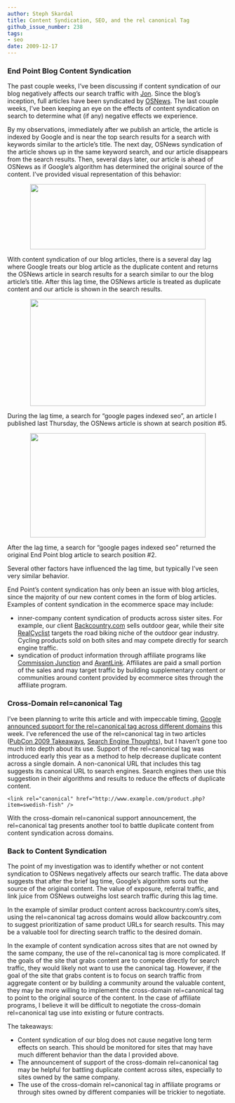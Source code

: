 ```yaml
---
author: Steph Skardal
title: Content Syndication, SEO, and the rel canonical Tag
github_issue_number: 238
tags:
- seo
date: 2009-12-17
---
```


### End Point Blog Content Syndication

The past couple weeks, I’ve been discussing if content syndication of our blog negatively affects our search traffic with [Jon](/team/jon-jensen). Since the blog’s inception, full articles have been syndicated by [OSNews](http://www.osnews.com/). The last couple weeks, I’ve been keeping an eye on the effects of content syndication on search to determine what (if any) negative effects we experience.

By my observations, immediately after we publish an article, the article is indexed by Google and is near the top search results for a search with keywords similar to the article’s title. The next day, OSNews syndication of the article shows up in the same keyword search, and our article disappears from the search results. Then, several days later, our article is ahead of OSNews as if Google’s algorithm has determined the original source of the content. I’ve provided visual representation of this behavior:

<a href="http://3.bp.blogspot.com/_wWmWqyCEKEs/SyrLDr2gVsI/AAAAAAAAC1U/qCiICz4Dk6U/s1600-h/contentsyndication.png" onblur="try {parent.deselectBloggerImageGracefully();} catch(e) {}"><img alt="" border="0" id="BLOGGER_PHOTO_ID_5416364766037825218" src="/blog/2009/12/content-syndication-seo-rel-canonical/image-0.png" style="margin: 0px auto 10px; display: block; text-align: center; cursor: pointer; width: 400px; height: 149px;"/></a>

With content syndication of our blog articles, there is a several day lag where Google treats our blog article as the duplicate content and returns the OSNews article in search results for a search similar to our the blog article’s title. After this lag time, the OSNews article is treated as duplicate content and our article is shown in the search results.

<a href="http://4.bp.blogspot.com/_wWmWqyCEKEs/SyrLCz9MRnI/AAAAAAAAC1E/aKcg77ZqpPg/s1600-h/example1.png" onblur="try {parent.deselectBloggerImageGracefully();} catch(e) {}"><img alt="" border="0" id="BLOGGER_PHOTO_ID_5416364751033484914" src="/blog/2009/12/content-syndication-seo-rel-canonical/image-0.png" style="margin: 0px auto 10px; display: block; text-align: center; cursor: pointer; width: 400px; height: 244px;"/></a>

During the lag time, a search for “google pages indexed seo”, an article I published last Thursday, the OSNews article is shown at search position #5.

<a href="http://3.bp.blogspot.com/_wWmWqyCEKEs/SyrLDcTVJxI/AAAAAAAAC1M/cwtg7yjTgy8/s1600-h/example2.png" onblur="try {parent.deselectBloggerImageGracefully();} catch(e) {}"><img alt="" border="0" id="BLOGGER_PHOTO_ID_5416364761863759634" src="/blog/2009/12/content-syndication-seo-rel-canonical/image-0.png" style="margin: 0px auto 10px; display: block; text-align: center; cursor: pointer; width: 400px; height: 238px;"/></a>

After the lag time, a search for “google pages indexed seo” returned the original End Point blog article to search position #2.

Several other factors have influenced the lag time, but typically I’ve seen very similar behavior.

End Point’s content syndication has only been an issue with blog articles, since the majority of our new content comes in the form of blog articles. Examples of content syndication in the ecommerce space may include:

- inner-company content syndication of products across sister sites. For example, our client [Backcountry.com](http://www.backcountry.com/) sells outdoor gear, while their site [RealCyclist](http://www.realcyclist.com/) targets the road biking niche of the outdoor gear industry. Cycling products sold on both sites and may compete directly for search engine traffic.
- syndication of product information through affiliate programs like [Commission Junction](http://www.cj.com/) and [AvantLink](http://www.avantlink.com/). Affiliates are paid a small portion of the sales and may target traffic by building supplementary content or communities around content provided by ecommerce sites through the affiliate program.

### Cross-Domain rel=canonical Tag

I’ve been planning to write this article and with impeccable timing, [Google announced support for the rel=canonical tag across different domains](https://webmasters.googleblog.com/2009/12/handling-legitimate-cross-domain.html) this week. I’ve referenced the use of the rel=canonical tag in two articles ([PubCon 2009 Takeaways](/blog/2009/11/pubcon-vegas-7-takeaway-nuggets), [Search Engine Thoughts](/blog/2009/02/search-engine-optimization-thoughts)), but I haven’t gone too much into depth about its use. Support of the rel=canonical tag was introduced early this year as a method to help decrease duplicate content across a single domain. A non-canonical URL that includes this tag suggests its canonical URL to search engines. Search engines then use this suggestion in their algorithms and results to reduce the effects of duplicate content.

```nohighlight
<link rel="canonical" href="http://www.example.com/product.php?item=swedish-fish" />
```

With the cross-domain rel=canonical support announcement, the rel=canonical tag presents another tool to battle duplicate content from content syndication across domains.

### Back to Content Syndication

The point of my investigation was to identify whether or not content syndication to OSNews negatively affects our search traffic. The data above suggests that after the brief lag time, Google’s algorithm sorts out the source of the original content. The value of exposure, referral traffic, and link juice from OSNews outweighs lost search traffic during this lag time.

In the example of similar product content across backcountry.com’s sites, using the rel=canonical tag across domains would allow backcountry.com to suggest prioritization of same product URLs for search results. This may be a valuable tool for directing search traffic to the desired domain.

In the example of content syndication across sites that are not owned by the same company, the use of the rel=canonical tag is more complicated. If the goals of the site that grabs content are to compete directly for search traffic, they would likely not want to use the canonical tag. However, if the goal of the site that grabs content is to focus on search traffic from aggregate content or by building a community around the valuable content, they may be more willing to implement the cross-domain rel=canonical tag to point to the original source of the content. In the case of affiliate programs, I believe it will be difficult to negotiate the cross-domain rel=canonical tag use into existing or future contracts.

The takeaways:

- Content syndication of our blog does not cause negative long term effects on search. This should be monitored for sites that may have much different behavior than the data I provided above.
- The announcement of support of the cross-domain rel=canonical tag may be helpful for battling duplicate content across sites, especially to sites owned by the same company.
- The use of the cross-domain rel=canonical tag in affiliate programs or through sites owned by different companies will be trickier to negotiate.
